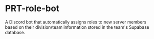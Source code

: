 # PRT-role-bot
A Discord bot that automatically assigns roles to new server members based on their division/team information stored in the team's Supabase database.
